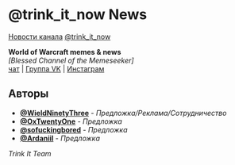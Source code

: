 # @trink_it_now News
[Новости канала](./Sources/News/Glossary.md) [@trink_it_now](https://t.me/trink_it_now)

**World of Warcraft memes & news**  
*[Blessed Channel of the Memeseeker]*  
[чат](https://t.me/trink_it) | [Группа VK](https://vk.com/trink_it) | [Инстаграм](http://www.instagram.com/trinkuy)

## Авторы

* **[@WieldNinetyThree](https://t.me/WieldNinetyThree)** - *Предложка/Реклама/Сотрудничество*
* **[@OxTwentyOne](https://t.me/OxTwentyOne)** - *Предложка*
* **[@sofuckingbored](https://t.me/sofuckingbored)** - *Предложка*
* **[@Ardaniil](https://t.me/Ardaniil)** - *Предложка*

*Trink It Team*